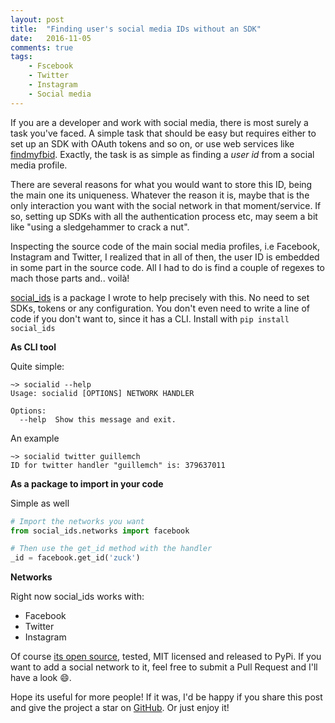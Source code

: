 ```yaml
---
layout: post
title:  "Finding user's social media IDs without an SDK"
date:   2016-11-05
comments: true
tags:
    - Fscebook
    - Twitter
    - Instagram
    - Social media
---
```


If you are a developer and work with social media, there is most surely a task you've faced. A simple
task that should be easy but requires either to set up an SDK with OAuth tokens and so on, or use
web services like [findmyfbid](http://findmyfbid.com/). Exactly, the task is as simple as finding a
_user id_ from a social media profile.

There are several reasons for what you would want to store this ID, being the main one its uniqueness.
Whatever the reason it is, maybe that is the only interaction you want with the social network in that
moment/service. If so, setting up SDKs with all the authentication process etc, may seem a bit like
"using a sledgehammer to crack a nut".

Inspecting the source code of the main social media profiles, i.e Facebook, Instagram and Twitter, I
realized that in all of then, the user ID is embedded in some part in the source code. All I had to do
is find a couple of regexes to mach those parts and.. voilà!

[social_ids][social_ids] is a package I wrote to help precisely
with this. No need to set SDKs, tokens or any configuration. You don't even need to write a line of
code if you don't want to, since it has a CLI. Install with `pip install social_ids`

**As CLI tool**

Quite simple:

```
~> socialid --help
Usage: socialid [OPTIONS] NETWORK HANDLER

Options:
  --help  Show this message and exit.
```

An example
```
~> socialid twitter guillemch
ID for twitter handler "guillemch" is: 379637011
```

**As a package to import in your code**

Simple as well

```python
# Import the networks you want
from social_ids.networks import facebook

# Then use the get_id method with the handler
_id = facebook.get_id('zuck')
```

**Networks**

Right now social_ids works with:

* Facebook
* Twitter
* Instagram

Of course [its open source][social_ids], tested, MIT licensed and released to PyPi. If you want to add a social network to it, feel
free to submit a Pull Request and I'll have a look :smile:.

Hope its useful for more people! If it was, I'd be happy if you share this post and give the project a star on
[GitHub][social_ids]. Or just enjoy it!


[social_ids]: https://github.com/guillermo-carrasco/social_ids
